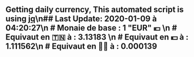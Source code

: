 ## Getting daily currency, This automated script is using [jq](https://stedolan.github.io/jq/)\n## Last Update:  2020-01-09 à 04:20:27\n # Monaie de base : 1 "EUR" 💶 \n # Equivaut en 🇹🇳 à :  3.13183 \n # Equivaut en 💵 à : 1.111562\n # Equivaut en 🐱‍💻 à :  0.000139
